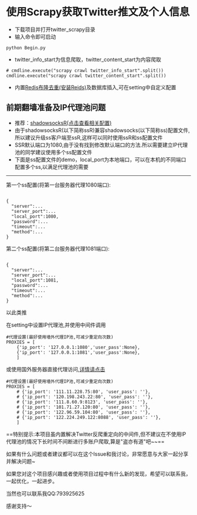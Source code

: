 # 使用Scrapy获取Twitter推文及个人信息


* 下载项目并打开twitter_scrapy目录
* 输入命令即可启动
```
python Begin.py
```
* twitter_info_start为信息爬取，twitter_content_start为内容爬取
```
# cmdline.execute("scrapy crawl twitter_info_start".split())
cmdline.execute("scrapy crawl twitter_content_start".split())
```
* 内置[Redis布隆去重(安装Reids)](http://blog.csdn.net/u010286751/article/details/48924635)及数据库插入,可在setting中自定义配置

## 前期翻墙准备及IP代理池问题

* 推荐：[shadowsocksR(点击查看相关配置)](https://github.com/muscledreamer/shadowsocksR)
* 由于shadowsocksR(以下简称ssR)兼容shadowsocks(以下简称ss)配置文件,所以建议升级ss客户端至ssR,这样可以同时使用ssR和ss配置文件
* SSR默认端口为1080,由于没有找到修改默认端口的方法.所以需要建立IP代理池的同学建议使用多个ss配置文件
* 下面是ss配置文件的demo，local_port为本地端口，可以在本机的不同端口配置多个ss,以满足代理池的需要


---
第一个ss配置(将第一台服务器代理1080端口):
```

{
  "server":...
  "server_port":...
  "local_port":1080,
  "password":...
  "timeout":...
  "method":...
}
```
第二个ss配置(将第二台服务器代理1081端口):
```

{
  "server":...
  "server_port":...
  "local_port":1081,
  "password":...
  "timeout":...
  "method":...
}
```
以此类推

在setting中设置IP代理池,并使用中间件调用
```
#代理设置(最好使用墙外代理IP池,可减少重定向次数)
PROXIES = [
    {'ip_port': '127.0.0.1:1080','user_pass':None},
    {'ip_port': '127.0.0.1:1081','user_pass':None},
    ]
```
或使用国外服务器直接代理访问,[详情请点击](http://www.cnblogs.com/rwxwsblog/p/4575894.html)
```
#代理设置(最好使用墙外代理IP池,可减少重定向次数)
PROXIES = [
    # {'ip_port': '111.11.228.75:80', 'user_pass': ''},
    # {'ip_port': '120.198.243.22:80', 'user_pass': ''},
    # {'ip_port': '111.8.60.9:8123', 'user_pass': ''},
    # {'ip_port': '101.71.27.120:80', 'user_pass': ''},
    # {'ip_port': '122.96.59.104:80', 'user_pass': ''},
    # {'ip_port': '122.224.249.122:8088', 'user_pass': ''},
    ]
```
==特别提示:本项目虽内置解决Twitter反爬重定向的中间件,但不建议在不使用IP代理池的情况下长时间不间断进行多账户爬取,算是"盗亦有道"吧~~==

如果有什么问题或者建议都可以在这个Issue和我讨论，非常愿意与大家一起分享并解决问题~

如果您对这个项目感兴趣或者使用项目过程中有什么新的发现，希望可以联系我，一起优化，一起进步。

当然也可以联系我QQ:793925625

感谢支持～
